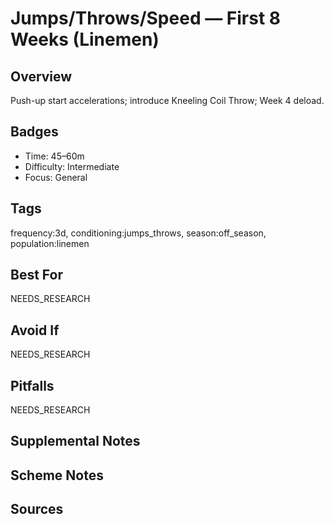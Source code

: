 # Jumps/Throws/Speed — First 8 Weeks (Linemen)


## Overview
Push-up start accelerations; introduce Kneeling Coil Throw; Week 4 deload.

## Badges
- Time: 45–60m
- Difficulty: Intermediate
- Focus: General

## Tags
frequency:3d, conditioning:jumps_throws, season:off_season, population:linemen

## Best For
NEEDS_RESEARCH

## Avoid If
NEEDS_RESEARCH

## Pitfalls
NEEDS_RESEARCH

## Supplemental Notes


## Scheme Notes


## Sources

